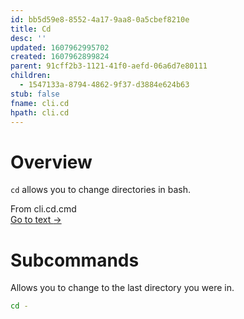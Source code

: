 ```yaml
---
id: bb5d59e8-8552-4a17-9aa8-0a5cbef8210e
title: Cd
desc: ''
updated: 1607962995702
created: 1607962899824
parent: 91cff2b3-1121-41f0-aefd-06a6d7e80111
children:
  - 1547133a-8794-4862-9f37-d3884e624b63
stub: false
fname: cli.cd
hpath: cli.cd
---
```

# Overview

`cd` allows you to change directories in bash.



<div class="portal-container">
<div class="portal-head">
<div class="portal-backlink" >
<div class="portal-title">From <span class="portal-text-title">cli.cd.cmd</span></div>
<a href="1547133a-8794-4862-9f37-d3884e624b63.html" class="portal-arrow">Go to text <span class="right-arrow">→</span></a>
</div>
</div>
<div id="portal-parent-anchor" class="portal-parent" markdown="1">
<div class="portal-parent-fader-top"></div>
<div class="portal-parent-fader-bottom"></div>        
  
# Subcommands

Allows you to change to the last directory you were in.

```sh
cd -
```



</div>    
</div>

